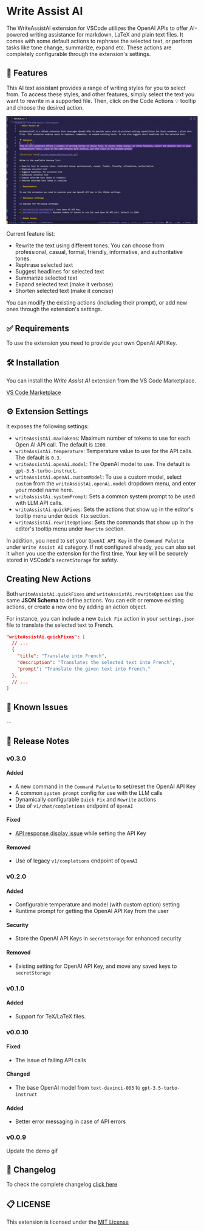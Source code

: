 # Write Assist AI

The WriteAssistAI extension for VSCode utilizes the OpenAI APIs to offer AI-powered writing assistance for markdown, LaTeX and plain text files. It comes with some default actions to rephrase the selected text, or perform tasks like tone change, summarize, expand etc. These actions are completely configurable through the extension's settings.

## 🎯 Features

This AI text assistant provides a range of writing styles for you to select from. To access these styles, and other features, simply select the text you want to rewrite in a supported file. Then, click on the Code Actions 💡 tooltip and choose the desired action.

![Extension Demo](/assets/images/WriteAssistAiDemo.gif)

Current feature list:

* Rewrite the text using different tones. You can choose from professional, casual, formal, friendly, informative, and authoritative tones.
* Rephrase selected text
* Suggest headlines for selected text
* Summarize selected text
* Expand selected text (make it verbose)
* Shorten selected text (make it concise)

You can modify the existing actions (including their prompt), or add new ones through the extension's settings.

## ✅ Requirements

To use the extension you need to provide your own OpenAI API Key.

## 🛠️ Installation

You can install the *Write Assist AI* extension from the VS Code Marketplace.

[VS Code Marketplace](https://marketplace.visualstudio.com/items?itemName=ra-jeev.write-assist-ai)

## ⚙️ Extension Settings

It exposes the following settings:

* `writeAssistAi.maxTokens`: Maximum number of tokens to use for each Open AI API call. The default is `1200`.
* `writeAssistAi.temperature`: Temperature value to use for the API calls. The default is `0.3`.
* `writeAssistAi.openAi.model`: The OpenAI model to use. The default is `gpt-3.5-turbo-instruct`.
* `writeAssistAi.openAi.customModel`: To use a custom model, select `custom` from the `writeAssistAi.openAi.model` dropdown menu, and enter your model name here.
* `writeAssistAi.systemPrompt`: Sets a common system prompt to be used with LLM API calls.
* `writeAssistAi.quickFixes`: Sets the actions that show up in the editor's tooltip menu under `Quick Fix` section.
* `writeAssistAi.rewriteOptions`: Sets the commands that show up in the editor's tooltip menu under `Rewrite` section. 

In addition, you need to set your `OpenAI API Key` in the `Command Palette` under `Write Assist AI` category. If not configured already, you can also set it when you use the extension for the first time. Your key will be securely stored in VSCode's `secretStorage` for safety.

## Creating New Actions

Both `writeAssistAi.quickFixes` and `writeAssistAi.rewriteOptions` use the same **JSON Schema** to define actions. You can edit or remove existing actions, or create a new one by adding an action object.

For instance, you can include a new `Quick Fix` action in your `settings.json` file to translate the selected text to French.

```json
"writeAssistAi.quickFixes": [
  // ...
  {
    "title": "Translate into French",
    "description": "Translates the selected text into French",
    "prompt": "Translate the given text into French."
  },
  // ...
]
```

## 🐛 Known Issues

--

## 🚀 Release Notes

### v0.3.0

#### Added

* A new command in the `Command Palette` to set/reset the OpenAI API Key
* A common `system prompt` config for use with the LLM calls
* Dynamically configurable `Quick Fix` and `Rewrite` actions
* Use of `v1/chat/completions` endpoint of `OpenAI`

#### Fixed

* [API response display issue](https://github.com/ra-jeev/write-assist-ai/issues/9) while setting the API Key

#### Removed

* Use of legacy `v1/completions` endpoint of `OpenAI`

### v0.2.0

#### Added

* Configurable temperature and model (with custom option) setting
* Runtime prompt for getting the OpenAI API Key from the user

#### Security

* Store the OpenAI API Keys in `secretStorage` for enhanced security

#### Removed

* Existing setting for OpenAI API Key, and move any saved keys to `secretStorage`

### v0.1.0

#### Added

* Support for TeX/LaTeX files.

### v0.0.10

#### Fixed

* The issue of failing API calls
  
#### Changed

* The base OpenAI model from `text-davinci-003` to `gpt-3.5-turbo-instruct`

#### Added

* Better error messaging in case of API errors

### v0.0.9

Update the demo gif

## 📜 Changelog

To check the complete changelog [click here](/CHANGELOG.md)

## 📋 LICENSE

This extension is licensed under the [MIT License](/LICENSE)
